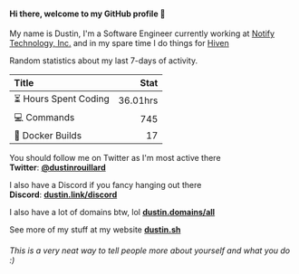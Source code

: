#### Hi there, welcome to my GitHub profile 👋 

My name is Dustin, I'm a Software Engineer currently working at [Notify Technology, Inc.](https://notify.me) and in my spare time I do things for [Hiven](https://hiven.io)

Random statistics about my last 7-days of activity.

| Title                                       |     Stat |
| :------------------------------------------ | -------: |
| :hourglass_flowing_sand: Hours Spent Coding | 36.01hrs |
| :computer: Commands                         |      745 |
| :hammer: Docker Builds                      |       17 |

You should follow me on Twitter as I'm most active there \
**Twitter**: [**@dustinrouillard**](https://dustin.link/twitter)

I also have a Discord if you fancy hanging out there \
**Discord**: [**dustin.link/discord**](https://dustin.link/discord)

I also have a lot of domains btw, lol [**dustin.domains/all**](https://dustin.domains/all)

See more of my stuff at my website [**dustin.sh**](https://dustin.sh)

###### This is a very neat way to tell people more about yourself and what you do :)
